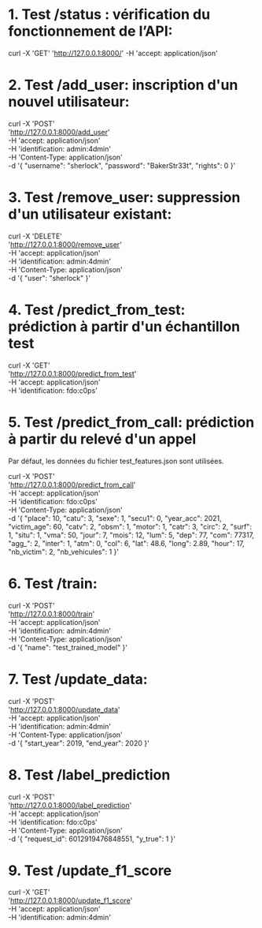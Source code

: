 
# 1. Test /status : vérification du fonctionnement de l’API:
curl -X 'GET' 'http://127.0.0.1:8000/' -H 'accept: application/json'

# 2. Test /add_user: inscription d'un nouvel utilisateur:

curl -X 'POST' \
  'http://127.0.0.1:8000/add_user' \
  -H 'accept: application/json' \
  -H 'identification: admin:4dmin' \
  -H 'Content-Type: application/json' \
  -d '{
  "username": "sherlock",
  "password": "BakerStr33t",
  "rights": 0
}'


# 3. Test /remove_user: suppression d'un utilisateur existant:

curl -X 'DELETE' \
  'http://127.0.0.1:8000/remove_user' \
  -H 'accept: application/json' \
  -H 'identification: admin:4dmin' \
  -H 'Content-Type: application/json' \
  -d '{
  "user": "sherlock"
}'

# 4. Test /predict_from_test: prédiction à partir d'un échantillon test

curl -X 'GET' \
  'http://127.0.0.1:8000/predict_from_test' \
  -H 'accept: application/json' \
  -H 'identification: fdo:c0ps'

# 5. Test /predict_from_call: prédiction à partir du relevé d'un appel
Par défaut, les données du fichier test_features.json sont utilisées.


curl -X 'POST' \
  'http://127.0.0.1:8000/predict_from_call' \
  -H 'accept: application/json' \
  -H 'identification: fdo:c0ps' \
  -H 'Content-Type: application/json' \
  -d '{
  "place": 10,
  "catu": 3,
  "sexe": 1,
  "secu1": 0,
  "year_acc": 2021,
  "victim_age": 60,
  "catv": 2,
  "obsm": 1,
  "motor": 1,
  "catr": 3,
  "circ": 2,
  "surf": 1,
  "situ": 1,
  "vma": 50,
  "jour": 7,
  "mois": 12,
  "lum": 5,
  "dep": 77,
  "com": 77317,
  "agg_": 2,
  "inter": 1,
  "atm": 0,
  "col": 6,
  "lat": 48.6,
  "long": 2.89,
  "hour": 17,
  "nb_victim": 2,
  "nb_vehicules": 1
}'

# 6. Test /train:

curl -X 'POST' \
  'http://127.0.0.1:8000/train' \
  -H 'accept: application/json' \
  -H 'identification: admin:4dmin' \
  -H 'Content-Type: application/json' \
  -d '{
  "name": "test_trained_model"
}'

  # 7. Test /update_data: 

curl -X 'POST' \
  'http://127.0.0.1:8000/update_data' \
  -H 'accept: application/json' \
  -H 'identification: admin:4dmin' \
  -H 'Content-Type: application/json' \
  -d '{
  "start_year": 2019,
  "end_year": 2020
}'

# 8. Test /label_prediction

curl -X 'POST' \
  'http://127.0.0.1:8000/label_prediction' \
  -H 'accept: application/json' \
  -H 'identification: fdo:c0ps' \
  -H 'Content-Type: application/json' \
  -d '{
  "request_id": 6012919476848551,
  "y_true": 1
}'

# 9. Test /update_f1_score

curl -X 'GET' \
  'http://127.0.0.1:8000/update_f1_score' \
  -H 'accept: application/json' \
  -H 'identification: admin:4dmin'


